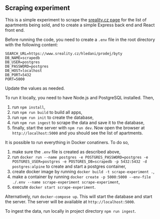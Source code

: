 ## Scraping experiment

This is a simple experiment to scrape the [sreality.cz page](https://www.sreality.cz/hledani/prodej/byty) for the list of apartments being sold, and to create a simple Express back end and React front end.

Before running the code, you need to create a `.env` file in the root directory with the following content:
```
SEARCH_URL=https://www.sreality.cz/hledani/prodej/byty
DB_NAME=scrapedb
DB_USER=postgres
DB_PASSWORD=postgres
DB_HOST=localhost
DB_PORT=5432
PORT=5000
```
Update the values as needed.

To run it locally, you need to have Node.js and PostgreSQL installed. Then,
1) run `npm install`,
2) run `npm run build` to build all apps,
3) run `npm run init` to create the database,
4) run `npm run ingest` to scrape the data and save it to the database,
5) finally, start the server with `npm run dev`.
Now open the browser at `http://localhost:5000` and you should see the list of apartments.

It is possible to run everything in Docker conatiners. To do so,
1) make sure the `.env` file is created as described above,
2) run `docker run --name postgres -e POSTGRES_PASSWORD=postgres -e POSTGRES_USER=postgres -e POSTGRES_DB=scrapedb -p 5432:5432 -d postgres:alpine` to create and start a postgres container,
3) create docker image by running `docker build -t scrape-experiment .`,
4) make a container by running `docker create -p 5000:5000 --env-file ./.env --name scrape-experiment scrape-experiment`,
5) execute `docker start scrape-experiment`.

Alternatively, run `docker-compose up`. This will start the database and start the server. The server will be available at `http://localhost:5000`.

To ingest the data, run locally in project directory `npm run ingest`.
